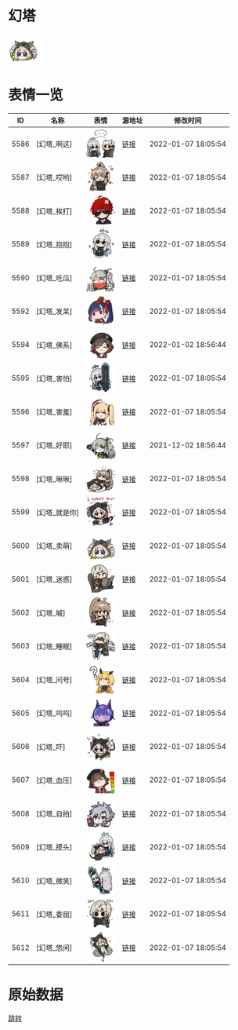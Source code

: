 # 幻塔

<img src="./cover.png" height="60" alt="cover" />

# 表情一览

|ID|名称|表情|源地址|修改时间|
|----|----|----|----|----|
|5586|[幻塔_啊这]|<img src="./pic/005586_%5B幻塔_啊这%5D.png" height="60" alt="啊这"/>|[链接](http://i0.hdslb.com/bfs/emote/ec03784f244abb3332d1d74b92c8bb87df2a6a53.png)|2022-01-07 18:05:54|
|5587|[幻塔_哎哟]|<img src="./pic/005587_%5B幻塔_哎哟%5D.png" height="60" alt="哎哟"/>|[链接](http://i0.hdslb.com/bfs/emote/cd3d0e12db5ebfb544c6b4ae632bd24a3f757c92.png)|2022-01-07 18:05:54|
|5588|[幻塔_挨打]|<img src="./pic/005588_%5B幻塔_挨打%5D.png" height="60" alt="挨打"/>|[链接](http://i0.hdslb.com/bfs/emote/4ab9a389fc15bde48bd47da0f86362731c57e50c.png)|2022-01-07 18:05:54|
|5589|[幻塔_抱抱]|<img src="./pic/005589_%5B幻塔_抱抱%5D.png" height="60" alt="抱抱"/>|[链接](http://i0.hdslb.com/bfs/emote/4c39130204162e3d57d9a78b07e0da18df009f25.png)|2022-01-07 18:05:54|
|5590|[幻塔_吃瓜]|<img src="./pic/005590_%5B幻塔_吃瓜%5D.png" height="60" alt="吃瓜"/>|[链接](http://i0.hdslb.com/bfs/emote/eb924fbf19c5d8fc0813826f3997a243026f93e5.png)|2022-01-07 18:05:54|
|5592|[幻塔_发呆]|<img src="./pic/005592_%5B幻塔_发呆%5D.png" height="60" alt="发呆"/>|[链接](http://i0.hdslb.com/bfs/emote/11a15a275b89d7ad84a56c9bba267b27eb5b1b97.png)|2022-01-07 18:05:54|
|5594|[幻塔_佛系]|<img src="./pic/005594_%5B幻塔_佛系%5D.png" height="60" alt="佛系"/>|[链接](http://i0.hdslb.com/bfs/emote/33c3bcb91d128b167aa749c1a01914e3a1113582.png)|2022-01-02 18:56:44|
|5595|[幻塔_害怕]|<img src="./pic/005595_%5B幻塔_害怕%5D.png" height="60" alt="害怕"/>|[链接](http://i0.hdslb.com/bfs/emote/f9aa13c426eba6d6067e2f3e5eee839405db1c99.png)|2022-01-07 18:05:54|
|5596|[幻塔_害羞]|<img src="./pic/005596_%5B幻塔_害羞%5D.png" height="60" alt="害羞"/>|[链接](http://i0.hdslb.com/bfs/emote/7868841b13f2067418c34becd73fde4be8a8bdfe.png)|2022-01-07 18:05:54|
|5597|[幻塔_好耶]|<img src="./pic/005597_%5B幻塔_好耶%5D.png" height="60" alt="好耶"/>|[链接](http://i0.hdslb.com/bfs/emote/1f99ad04c76059c39280680ee0b711db7775d805.png)|2021-12-02 18:56:44|
|5598|[幻塔_啾啾]|<img src="./pic/005598_%5B幻塔_啾啾%5D.png" height="60" alt="啾啾"/>|[链接](http://i0.hdslb.com/bfs/emote/909e122fd5ead861259a92c5c27d55dd9e5cc629.png)|2022-01-07 18:05:54|
|5599|[幻塔_就是你]|<img src="./pic/005599_%5B幻塔_就是你%5D.png" height="60" alt="就是你"/>|[链接](http://i0.hdslb.com/bfs/emote/a857a89e33f495dc66f40297e0cdc3949ab73e70.png)|2022-01-07 18:05:54|
|5600|[幻塔_卖萌]|<img src="./pic/005600_%5B幻塔_卖萌%5D.png" height="60" alt="卖萌"/>|[链接](http://i0.hdslb.com/bfs/emote/987083529c70534b6e0f4586e508538060f441c1.png)|2022-01-07 18:05:54|
|5601|[幻塔_迷惑]|<img src="./pic/005601_%5B幻塔_迷惑%5D.png" height="60" alt="迷惑"/>|[链接](http://i0.hdslb.com/bfs/emote/4ca3814bf07e5fde2c2070e18a47878b35e85004.png)|2022-01-07 18:05:54|
|5602|[幻塔_嘁]|<img src="./pic/005602_%5B幻塔_嘁%5D.png" height="60" alt="嘁"/>|[链接](http://i0.hdslb.com/bfs/emote/62c03f39bc6bf8771c462d0fd1fe6250735510b1.png)|2022-01-07 18:05:54|
|5603|[幻塔_睡眠]|<img src="./pic/005603_%5B幻塔_睡眠%5D.png" height="60" alt="睡眠"/>|[链接](http://i0.hdslb.com/bfs/emote/bead7df07eb518de1897b0acfb5ae1f17e0ba88a.png)|2022-01-07 18:05:54|
|5604|[幻塔_问号]|<img src="./pic/005604_%5B幻塔_问号%5D.png" height="60" alt="问号"/>|[链接](http://i0.hdslb.com/bfs/emote/23faf71dc30d105946cdc06414e789c4cbd1d0d3.png)|2022-01-07 18:05:54|
|5605|[幻塔_呜呜]|<img src="./pic/005605_%5B幻塔_呜呜%5D.png" height="60" alt="呜呜"/>|[链接](http://i0.hdslb.com/bfs/emote/a5835795aa54c4d8452165bcd8168c1e9d965714.png)|2022-01-07 18:05:54|
|5606|[幻塔_吓]|<img src="./pic/005606_%5B幻塔_吓%5D.png" height="60" alt="吓"/>|[链接](http://i0.hdslb.com/bfs/emote/a81840cb384867bae9b3359f19cb88fabc91146d.png)|2022-01-07 18:05:54|
|5607|[幻塔_血压]|<img src="./pic/005607_%5B幻塔_血压%5D.png" height="60" alt="血压"/>|[链接](http://i0.hdslb.com/bfs/emote/404d9352aa51796da64610983f4df0abf2af0d79.png)|2022-01-07 18:05:54|
|5608|[幻塔_自拍]|<img src="./pic/005608_%5B幻塔_自拍%5D.png" height="60" alt="自拍"/>|[链接](http://i0.hdslb.com/bfs/emote/490729bbb25afee95a82dc4daeabb697feff1038.png)|2022-01-07 18:05:54|
|5609|[幻塔_摸头]|<img src="./pic/005609_%5B幻塔_摸头%5D.png" height="60" alt="摸头"/>|[链接](http://i0.hdslb.com/bfs/emote/8d93f77afb106253342d88eae0f7115d6b10da35.png)|2022-01-07 18:05:54|
|5610|[幻塔_微笑]|<img src="./pic/005610_%5B幻塔_微笑%5D.png" height="60" alt="微笑"/>|[链接](http://i0.hdslb.com/bfs/emote/53edb69e33bed639192abc7b7a968cc67afe2bb4.png)|2022-01-07 18:05:54|
|5611|[幻塔_委屈]|<img src="./pic/005611_%5B幻塔_委屈%5D.png" height="60" alt="委屈"/>|[链接](http://i0.hdslb.com/bfs/emote/68c138205ab03ce9b9716dc74e2076ed16935658.png)|2022-01-07 18:05:54|
|5612|[幻塔_悠闲]|<img src="./pic/005612_%5B幻塔_悠闲%5D.png" height="60" alt="悠闲"/>|[链接](http://i0.hdslb.com/bfs/emote/1cb22a37a2137c94fd8c9261b8a9e1fcbfded8b2.png)|2022-01-07 18:05:54|

# 原始数据

[跳转](./raw.json)

